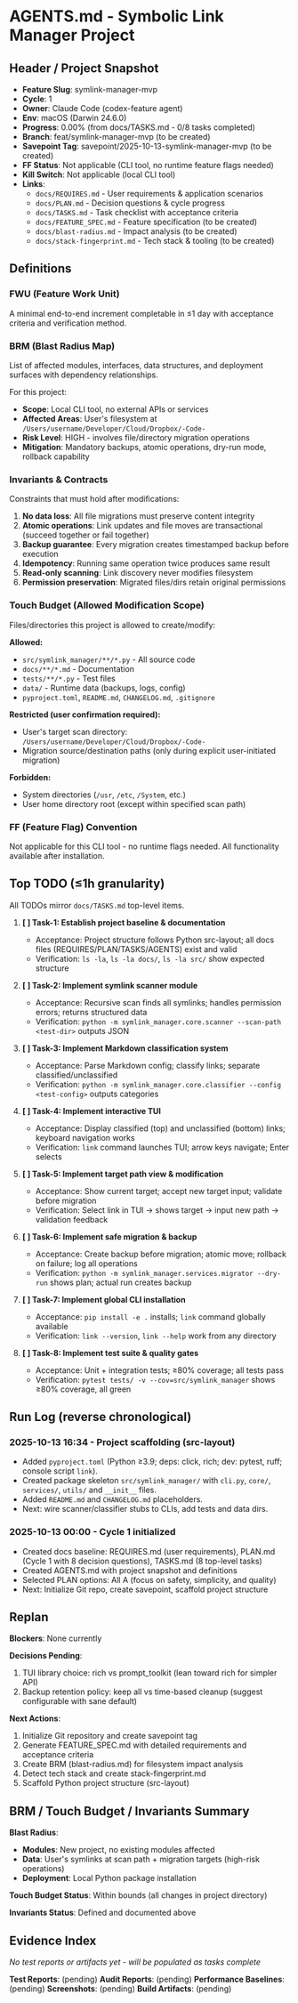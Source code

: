# AGENTS.md - Symbolic Link Manager Project

## Header / Project Snapshot

* **Feature Slug**: symlink-manager-mvp
* **Cycle**: 1
* **Owner**: Claude Code (codex-feature agent)
* **Env**: macOS (Darwin 24.6.0)
* **Progress**: 0.00% (from docs/TASKS.md - 0/8 tasks completed)
* **Branch**: feat/symlink-manager-mvp (to be created)
* **Savepoint Tag**: savepoint/2025-10-13-symlink-manager-mvp (to be created)
* **FF Status**: Not applicable (CLI tool, no runtime feature flags needed)
* **Kill Switch**: Not applicable (local CLI tool)
* **Links**:
  - `docs/REQUIRES.md` - User requirements & application scenarios
  - `docs/PLAN.md` - Decision questions & cycle progress
  - `docs/TASKS.md` - Task checklist with acceptance criteria
  - `docs/FEATURE_SPEC.md` - Feature specification (to be created)
  - `docs/blast-radius.md` - Impact analysis (to be created)
  - `docs/stack-fingerprint.md` - Tech stack & tooling (to be created)

## Definitions

### FWU (Feature Work Unit)
A minimal end-to-end increment completable in ≤1 day with acceptance criteria and verification method.

### BRM (Blast Radius Map)
List of affected modules, interfaces, data structures, and deployment surfaces with dependency relationships.

For this project:
- **Scope**: Local CLI tool, no external APIs or services
- **Affected Areas**: User's filesystem at `/Users/username/Developer/Cloud/Dropbox/-Code-`
- **Risk Level**: HIGH - involves file/directory migration operations
- **Mitigation**: Mandatory backups, atomic operations, dry-run mode, rollback capability

### Invariants & Contracts
Constraints that must hold after modifications:

1. **No data loss**: All file migrations must preserve content integrity
2. **Atomic operations**: Link updates and file moves are transactional (succeed together or fail together)
3. **Backup guarantee**: Every migration creates timestamped backup before execution
4. **Idempotency**: Running same operation twice produces same result
5. **Read-only scanning**: Link discovery never modifies filesystem
6. **Permission preservation**: Migrated files/dirs retain original permissions

### Touch Budget (Allowed Modification Scope)
Files/directories this project is allowed to create/modify:

**Allowed:**
- `src/symlink_manager/**/*.py` - All source code
- `docs/**/*.md` - Documentation
- `tests/**/*.py` - Test files
- `data/` - Runtime data (backups, logs, config)
- `pyproject.toml`, `README.md`, `CHANGELOG.md`, `.gitignore`

**Restricted (user confirmation required):**
- User's target scan directory: `/Users/username/Developer/Cloud/Dropbox/-Code-`
- Migration source/destination paths (only during explicit user-initiated migration)

**Forbidden:**
- System directories (`/usr`, `/etc`, `/System`, etc.)
- User home directory root (except within specified scan path)

### FF (Feature Flag) Convention
Not applicable for this CLI tool - no runtime flags needed. All functionality available after installation.

## Top TODO (≤1h granularity)

All TODOs mirror `docs/TASKS.md` top-level items.

1. **[ ] Task-1: Establish project baseline & documentation**
   - Acceptance: Project structure follows Python src-layout; all docs files (REQUIRES/PLAN/TASKS/AGENTS) exist and valid
   - Verification: `ls -la`, `ls -la docs/`, `ls -la src/` show expected structure

2. **[ ] Task-2: Implement symlink scanner module**
   - Acceptance: Recursive scan finds all symlinks; handles permission errors; returns structured data
   - Verification: `python -m symlink_manager.core.scanner --scan-path <test-dir>` outputs JSON

3. **[ ] Task-3: Implement Markdown classification system**
   - Acceptance: Parse Markdown config; classify links; separate classified/unclassified
   - Verification: `python -m symlink_manager.core.classifier --config <test-config>` outputs categories

4. **[ ] Task-4: Implement interactive TUI**
   - Acceptance: Display classified (top) and unclassified (bottom) links; keyboard navigation works
   - Verification: `link` command launches TUI; arrow keys navigate; Enter selects

5. **[ ] Task-5: Implement target path view & modification**
   - Acceptance: Show current target; accept new target input; validate before migration
   - Verification: Select link in TUI → shows target → input new path → validation feedback

6. **[ ] Task-6: Implement safe migration & backup**
   - Acceptance: Create backup before migration; atomic move; rollback on failure; log all operations
   - Verification: `python -m symlink_manager.services.migrator --dry-run` shows plan; actual run creates backup

7. **[ ] Task-7: Implement global CLI installation**
   - Acceptance: `pip install -e .` installs; `link` command globally available
   - Verification: `link --version`, `link --help` work from any directory

8. **[ ] Task-8: Implement test suite & quality gates**
   - Acceptance: Unit + integration tests; ≥80% coverage; all tests pass
   - Verification: `pytest tests/ -v --cov=src/symlink_manager` shows ≥80% coverage, all green

## Run Log (reverse chronological)

### 2025-10-13 16:34 - Project scaffolding (src-layout)
- Added `pyproject.toml` (Python ≥3.9; deps: click, rich; dev: pytest, ruff; console script `link`).
- Created package skeleton `src/symlink_manager/` with `cli.py`, `core/`, `services/`, `utils/` and `__init__` files.
- Added `README.md` and `CHANGELOG.md` placeholders.
- Next: wire scanner/classifier stubs to CLIs, add tests and data dirs.

### 2025-10-13 00:00 - Cycle 1 initialized
- Created docs baseline: REQUIRES.md (user requirements), PLAN.md (Cycle 1 with 8 decision questions), TASKS.md (8 top-level tasks)
- Created AGENTS.md with project snapshot and definitions
- Selected PLAN options: All A (focus on safety, simplicity, and quality)
- Next: Initialize Git repo, create savepoint, scaffold project structure

## Replan

**Blockers**: None currently

**Decisions Pending**:
1. TUI library choice: rich vs prompt_toolkit (lean toward rich for simpler API)
2. Backup retention policy: keep all vs time-based cleanup (suggest configurable with sane default)

**Next Actions**:
1. Initialize Git repository and create savepoint tag
2. Generate FEATURE_SPEC.md with detailed requirements and acceptance criteria
3. Create BRM (blast-radius.md) for filesystem impact analysis
4. Detect tech stack and create stack-fingerprint.md
5. Scaffold Python project structure (src-layout)

## BRM / Touch Budget / Invariants Summary

**Blast Radius**:
- **Modules**: New project, no existing modules affected
- **Data**: User's symlinks at scan path + migration targets (high-risk operations)
- **Deployment**: Local Python package installation

**Touch Budget Status**: Within bounds (all changes in project directory)

**Invariants Status**: Defined and documented above

## Evidence Index

*No test reports or artifacts yet - will be populated as tasks complete*

**Test Reports**: (pending)
**Audit Reports**: (pending)
**Performance Baselines**: (pending)
**Screenshots**: (pending)
**Build Artifacts**: (pending)
